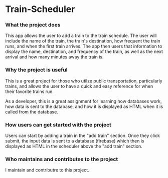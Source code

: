 # Train-Scheduler

### What the project does

This app allows the user to add a train to the train schedule. The user will include the name of the train, the train's destination, how frequent the train runs, and when the first train arrives. The app then users that information to display the name, destination, and frequency of the train, as well as the next arrival and how many minutes away the train is. 

### Why the project is useful

This is a great project for those who utilze public transportation, particularly trains, and allows the user to have a quick and easy reference for when their favorite trains run. 

As a developer, this is a great assignment for learning how databases work, how data is sent to the database, and how it is displayed as HTML when it is called from the database. 


### How users can get started with the project

Users can start by adding a train in the "add train" section. Once they click submit, the input data is sent to a database (firebase) which then is displayed as HTML in the scheduler above the "add train" section. 

### Who maintains and contributes to the project

I maintain and contributre to this project.